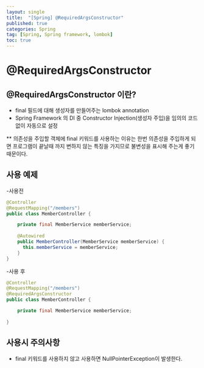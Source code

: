 ```yaml
---
layout: single
title:  "[Spring] @RequiredArgsConstructor"
published: true
categories: Spring
tag: [Spring, Spring framework, lombok]
toc: true
---
```




# @RequiredArgsConstructor

## @RequiredArgsConstructor 이란?

* final 필드에 대해 생성자를 만들어주는 lombok annotation
* Spring Framework 의 DI 중 Constructor Injection(생성자 주입)을 임의의 코드 없이 자동으로 설정

** 의존성을 주입할 객체에 final 키워드를 사용하는 이유는 한번 의존성을 주입하게 되면 프로그램이 끝날때 까지 변하지 않는 특징을 가지므로 불변성을 표시해 주는게 좋기 때문이다.

## 사용 예제

-사용전

```java
@Controller
@RequestMapping("/members")
public class MemberController {

    private final MemberService memberService;
  
  	@Autowired
  	public MemberController(MemberService memberService) {
      this.memberService = memberService;
    }
}

```

-사용 후

```java
@Controller
@RequestMapping("/members")
@RequiredArgsConstructor
public class MemberController {

    private final MemberService memberService;
 
}
```



## 사용시 주의사항

* final 키워드를 사용하지 않고 사용하면 NullPointerException이 발생한다.